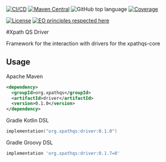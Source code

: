 [![CI/CD](https://github.com/nachg/xpathqs-driver/actions/workflows/build.yml/badge.svg)](https://github.com/nachg/xpathqs-driver/actions/workflows/build.yml)
[![Maven Central](https://maven-badges.herokuapp.com/maven-central/org.xpathqs/xpathqs-driver/badge.svg)](https://maven-badges.herokuapp.com/maven-central/org.xpathqs/xpathqs-driver/)
![GitHub top language](https://img.shields.io/github/languages/top/nachg/xpathqs-core)
[![Coverage](.github/badges/jacoco.svg)](jacoco.svg)

[![License](https://img.shields.io/github/license/nachg/xpathqs-driver)](https://github.com/nachg/xpathqs-driver/blob/master/LICENSE)
[![EO principles respected here](https://www.elegantobjects.org/badge.svg)](https://www.elegantobjects.org)


#Xpath QS Driver

Framework for the interaction with drivers for the xpathqs-core


## Usage

Apache Maven
```xml
<dependency>
  <groupId>org.xpathqs</groupId>
  <artifactId>driver</artifactId>
  <version>0.1.0</version>
</dependency>
```

Gradle Kotlin DSL
```kotlin
implementation("org.xpathqs:driver:0.1.0")
```

Gradle Groovy DSL
```groovy
implementation 'org.xpathqs:driver:0.1.7=0'
```
